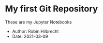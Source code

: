 # My first Git Repository

These are my Jupyter Notebooks
- Author: Robin Hilbrecht
- Date: 2021-03-09
